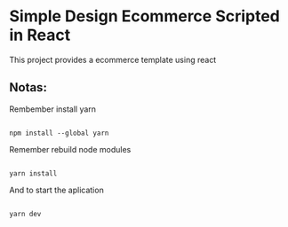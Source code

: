 # Simple Design Ecommerce Scripted in React

This project provides a ecommerce template using react

## Notas:

Rembember install yarn

```

npm install --global yarn

```

Remember rebuild node modules

```

yarn install

```

And to start the aplication

```

yarn dev

```